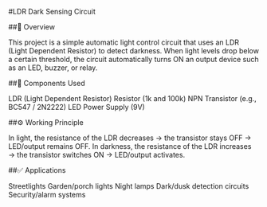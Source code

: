 #LDR Dark Sensing Circuit

##📌 Overview

This project is a simple automatic light control circuit that uses an LDR (Light Dependent Resistor) to detect darkness. When light levels drop below a certain threshold, the circuit automatically turns ON an output device such as an LED, buzzer, or relay.

##🧩 Components Used

LDR (Light Dependent Resistor)
Resistor (1k and 100k)
NPN Transistor (e.g., BC547 / 2N2222)
LED
Power Supply (9V)

##⚙️ Working Principle

In light, the resistance of the LDR decreases → the transistor stays OFF → LED/output remains OFF.
In darkness, the resistance of the LDR increases → the transistor switches ON → LED/output activates.

##✅ Applications

Streetlights
Garden/porch lights
Night lamps
Dark/dusk detection circuits
Security/alarm systems
